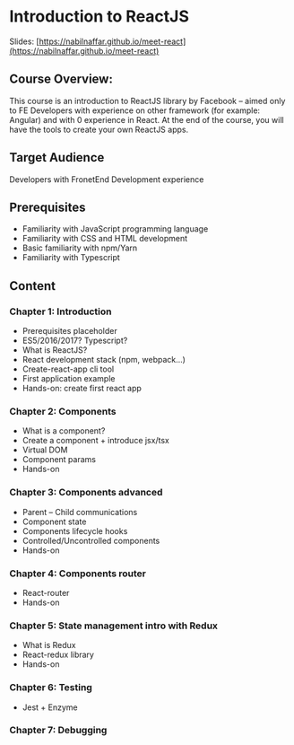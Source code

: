 Introduction to ReactJS
==========
Slides: [https://nabilnaffar.github.io/meet-react](https://nabilnaffar.github.io/meet-react)

## Course Overview: 
This course is an introduction to ReactJS library by Facebook – aimed only to FE Developers with experience on other framework (for example: Angular) and with 0 experience in React.
At the end of the course, you will have the tools to create your own ReactJS apps.

## Target Audience 
Developers with FronetEnd Development experience

## Prerequisites
-	Familiarity with JavaScript programming language
-	Familiarity with CSS and HTML development
-	Basic familiarity with npm/Yarn
-	Familiarity with Typescript

## Content
###	Chapter 1: Introduction
-	Prerequisites placeholder
-	ES5/2016/2017? Typescript? 
-	What is ReactJS?
-	React development stack (npm, webpack…)
-	Create-react-app cli tool
-	First application example
-	Hands-on: create first react app

###	Chapter 2: Components
-	What is a component?
-	Create a component + introduce jsx/tsx
-	Virtual DOM
-	Component params 
-	Hands-on

###	Chapter 3: Components advanced
-	Parent – Child communications
-	Component state
-	Components lifecycle hooks
-	Controlled/Uncontrolled components
-	Hands-on

###	Chapter 4: Components router
-	React-router
-	Hands-on

###	Chapter 5: State management intro with Redux
-	What is Redux
-	React-redux library
-	Hands-on

###	Chapter 6: Testing
-	Jest + Enzyme

###	Chapter 7: Debugging
